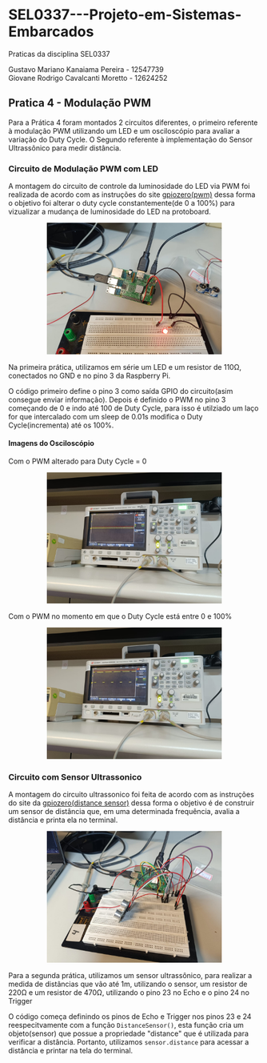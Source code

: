# SEL0337---Projeto-em-Sistemas-Embarcados

Praticas da disciplina SEL0337

Gustavo Mariano Kanaiama Pereira - 12547739<br/>
Giovane Rodrigo Cavalcanti Moretto - 12624252

## Pratica 4 - Modulação PWM

Para a Prática 4 foram montados 2 circuitos diferentes, o primeiro referente à modulação PWM utilizando um LED e um osciloscópio para avaliar a variação do Duty Cycle. O Segundo referente à implementação do Sensor Ultrassônico para medir distância.

### Circuito de Modulação PWM com LED

A montagem do circuito de controle da luminosidade do LED via PWM foi realizada de acordo com as instruções do site [gpiozero(pwm)](https://gpiozero.readthedocs.io/en/stable/migrating_from_rpigpio.html) dessa forma o objetivo foi alterar o duty cycle constantemente(de 0 a 100%) para vizualizar a mudança de luminosidade do LED na protoboard.

<p align="center">
    <img src='Pratica_4/images/Montagem_pwm.jpeg' width='350'>
</p>

Na primeira prática, utilizamos em série um LED e um resistor de 110Ω, conectados no GND e no pino 3 da Raspberry Pi.

O código primeiro define o pino 3 como saída GPIO do circuito(asim consegue enviar informação). Depois é definido o PWM no pino 3 começando de 0 e indo até 100 de Duty Cycle, para isso é utilziado um laço for que intercalado com um sleep de 0.01s modifica o Duty Cycle(incrementa) até os 100%.

#### Imagens do Osciloscópio

Com o PWM alterado para Duty Cycle = 0

<p align="center">
    <img src='Pratica_4/images/PWM_0.jpeg' width='350'>
</p>

Com o PWM no momento em que o Duty Cycle está entre 0 e 100%

<p align="center">
    <img src='Pratica_4/images/PWM_1.jpeg' width='350'>
</p>

### Circuito com Sensor Ultrassonico

A montagem do circuito ultrassonico foi feita de acordo com as instruções do site da [gpiozero(distance sensor)](https://gpiozero.readthedocs.io/en/stable/recipes.html?highlight=distance%20sensor#distance-sensor) dessa forma o objetivo é de construir um sensor de distância que, em uma determinada frequência, avalia a distância e printa ela no terminal.

<p align="center">
    <img src='Pratica_4/images/Montagem_ultrasonico.jpeg' width='350'>
</p>

Para a segunda prática, utilizamos um sensor ultrassônico, para realizar a medida de distâncias que vão até 1m, utilizando o sensor, um resistor de 220Ω e um resistor de 470Ω, utilizando o pino 23 no Echo e o pino 24 no Trigger

O código começa definindo os pinos de Echo e Trigger nos pinos 23 e 24 reespecitvamente com a função `DistanceSensor()`, esta função cria um objeto(sensor) que possue a propriedade "distance" que é utilizada para verificar a distância. Portanto, utilizamos `sensor.distance` para acessar a distância e printar na tela do terminal.

